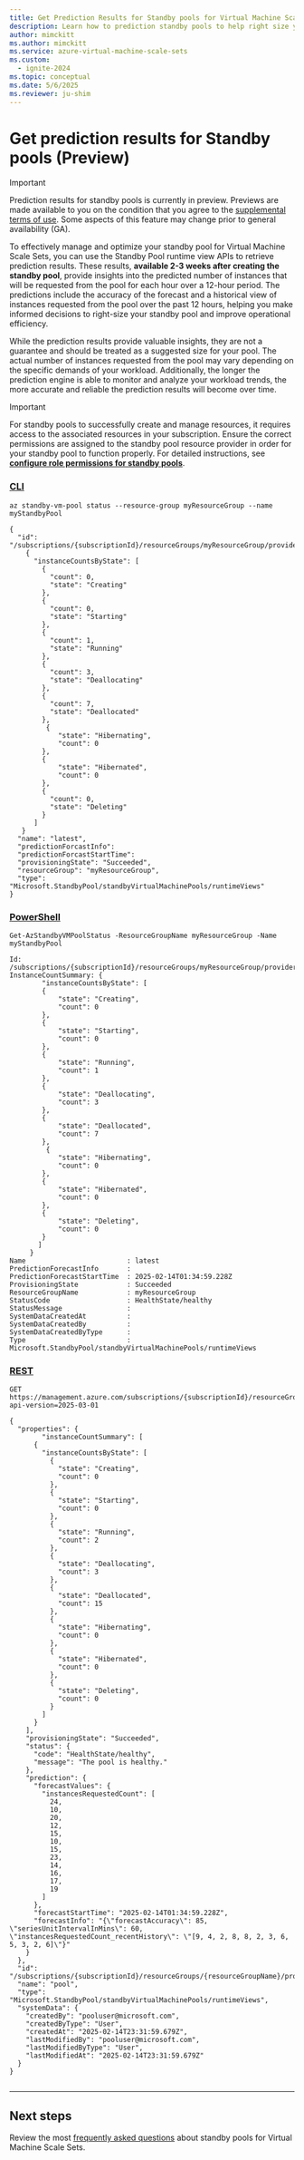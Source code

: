 ```yaml
---
title: Get Prediction Results for Standby pools for Virtual Machine Scale Sets (Preview)
description: Learn how to prediction standby pools to help right size your pool for Virtual Machine Scale Sets.
author: mimckitt
ms.author: mimckitt
ms.service: azure-virtual-machine-scale-sets
ms.custom:
  - ignite-2024
ms.topic: conceptual
ms.date: 5/6/2025
ms.reviewer: ju-shim
---
```


# Get prediction results for Standby pools (Preview)

> [!IMPORTANT]
> Prediction results for standby pools is currently in preview. Previews are made available to you on the condition that you agree to the [supplemental terms of use](https://azure.microsoft.com/support/legal/preview-supplemental-terms/). Some aspects of this feature may change prior to general availability (GA).

To effectively manage and optimize your standby pool for Virtual Machine Scale Sets, you can use the Standby Pool runtime view APIs to retrieve prediction results. These results, **available 2-3 weeks after creating the standby pool**, provide insights into the predicted number of instances that will be requested from the pool for each hour over a 12-hour period. The predictions include the accuracy of the forecast and a historical view of instances requested from the pool over the past 12 hours, helping you make informed decisions to right-size your standby pool and improve operational efficiency.

While the prediction results provide valuable insights, they are not a guarantee and should be treated as a suggested size for your pool. The actual number of instances requested from the pool may vary depending on the specific demands of your workload. Additionally, the longer the prediction engine is able to monitor and analyze your workload trends, the more accurate and reliable the prediction results will become over time.

> [!IMPORTANT]
> For standby pools to successfully create and manage resources, it requires access to the associated resources in your subscription. Ensure the correct permissions are assigned to the standby pool resource provider in order for your standby pool to function properly. For detailed instructions, see **[configure role permissions for standby pools](standby-pools-configure-permissions.md)**.

### [CLI](#tab/cli)

```azurecli
az standby-vm-pool status --resource-group myResourceGroup --name myStandbyPool

{
  "id": "/subscriptions/{subscriptionId}/resourceGroups/myResourceGroup/providers/Microsoft.StandbyPool/standbyVirtualMachinePools/myStandbyPool/runtimeViews/latest",
    {
      "instanceCountsByState": [
        {
          "count": 0,
          "state": "Creating"
        },
        {
          "count": 0,
          "state": "Starting"
        },
        {
          "count": 1,
          "state": "Running"
        },
        {
          "count": 3,
          "state": "Deallocating"
        },
        {
          "count": 7,
          "state": "Deallocated"
        },
         {
            "state": "Hibernating",
            "count": 0
        },
        {
            "state": "Hibernated",
            "count": 0
        },
        {
          "count": 0,
          "state": "Deleting"
        }
      ]
   }
  "name": "latest",
  "predictionForcastInfo":
  "predictionForcastStartTime":
  "provisioningState": "Succeeded",
  "resourceGroup": "myResourceGroup",
  "type": "Microsoft.StandbyPool/standbyVirtualMachinePools/runtimeViews"
}

```


### [PowerShell](#tab/powershell)

```azurepowershell
Get-AzStandbyVMPoolStatus -ResourceGroupName myResourceGroup -Name myStandbyPool

Id: /subscriptions/{subscriptionId}/resourceGroups/myResourceGroup/providers/Microsoft.StandbyPool/standbyVirtualMachinePools/mmyStandbyPool/runtimeViews/latest
InstanceCountSummary: {
        "instanceCountsByState": [
        {
            "state": "Creating",
            "count": 0
        },
        {
            "state": "Starting",
            "count": 0
        },
        {
            "state": "Running",
            "count": 1
        },
        {
            "state": "Deallocating",
            "count": 3
        },
        {
            "state": "Deallocated",
            "count": 7
        },
         {
            "state": "Hibernating",
            "count": 0
        },
        {
            "state": "Hibernated",
            "count": 0
        },
        {
            "state": "Deleting",
            "count": 0
        }
       ]
     }
Name                         : latest
PredictionForecastInfo       : 
PredictionForecastStartTime  : 2025-02-14T01:34:59.228Z
ProvisioningState            : Succeeded
ResourceGroupName            : myResourceGroup
StatusCode                   : HealthState/healthy
StatusMessage                :
SystemDataCreatedAt          :
SystemDataCreatedBy          :
SystemDataCreatedByType      :
Type                         : Microsoft.StandbyPool/standbyVirtualMachinePools/runtimeViews

```


### [REST](#tab/rest)

```HTTP
GET https://management.azure.com/subscriptions/{subscriptionId}/resourceGroups/{resourceGroupName}/providers/Microsoft.StandbyPool/standbyVirtualMachinePools/{standbyVirtualMachinePoolName}/runtimeViews/{runtimeView}?api-version=2025-03-01

{
  "properties": {
        "instanceCountSummary": [
      {
        "instanceCountsByState": [
          {
            "state": "Creating",
            "count": 0
          },
          {
            "state": "Starting",
            "count": 0
          },
          {
            "state": "Running",
            "count": 2
          },
          {
            "state": "Deallocating",
            "count": 3
          },
          {
            "state": "Deallocated",
            "count": 15
          },
          {
            "state": "Hibernating",
            "count": 0
          },
          {
            "state": "Hibernated",
            "count": 0
          },
          {
            "state": "Deleting",
            "count": 0
          }
        ]
      }
    ],
    "provisioningState": "Succeeded",
    "status": {
      "code": "HealthState/healthy",
      "message": "The pool is healthy."
    },
    "prediction": {
      "forecastValues": {
        "instancesRequestedCount": [
          24,
          10,
          20,
          12,
          15,
          10,
          15,
          23,
          14,
          16,
          17,
          19
        ]
      },
      "forecastStartTime": "2025-02-14T01:34:59.228Z",
      "forecastInfo": "{\"forecastAccuracy\": 85, \"seriesUnitIntervalInMins\": 60, \"instancesRequestedCount_recentHistory\": \"[9, 4, 2, 8, 8, 2, 3, 6, 5, 3, 2, 6]\"}"
    }
  },
  "id": "/subscriptions/{subscriptionId}/resourceGroups/{resourceGroupName}/providers/Microsoft.StandbyPool/standbyVirtualMachinePools/{standbyPoolName}/runtimeViews/latest",
  "name": "pool",
  "type": "Microsoft.StandbyPool/standbyVirtualMachinePools/runtimeViews",
  "systemData": {
    "createdBy": "pooluser@microsoft.com",
    "createdByType": "User",
    "createdAt": "2025-02-14T23:31:59.679Z",
    "lastModifiedBy": "pooluser@microsoft.com",
    "lastModifiedByType": "User",
    "lastModifiedAt": "2025-02-14T23:31:59.679Z"
  }
}


```

---


## Next steps

Review the most [frequently asked questions](standby-pools-faq.md) about standby pools for Virtual Machine Scale Sets.